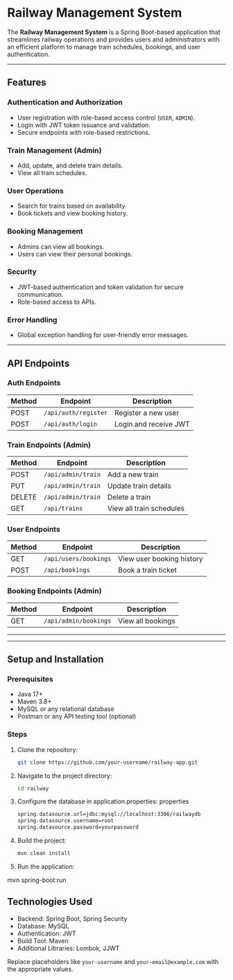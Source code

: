# Railway Management System

The **Railway Management System** is a Spring Boot-based application that streamlines railway operations and provides users and administrators with an efficient platform to manage train schedules, bookings, and user authentication.

---

## Features

### Authentication and Authorization
- User registration with role-based access control (`USER`, `ADMIN`).
- Login with JWT token issuance and validation.
- Secure endpoints with role-based restrictions.

### Train Management (Admin)
- Add, update, and delete train details.
- View all train schedules.

### User Operations
- Search for trains based on availability.
- Book tickets and view booking history.

### Booking Management
- Admins can view all bookings.
- Users can view their personal bookings.

### Security
- JWT-based authentication and token validation for secure communication.
- Role-based access to APIs.

### Error Handling
- Global exception handling for user-friendly error messages.

---

## API Endpoints

### Auth Endpoints
| Method | Endpoint        | Description                |
|--------|-----------------|----------------------------|
| POST   | `/api/auth/register` | Register a new user      |
| POST   | `/api/auth/login`    | Login and receive JWT    |

### Train Endpoints (Admin)
| Method | Endpoint        | Description                |
|--------|-----------------|----------------------------|
| POST   | `/api/admin/train` | Add a new train           |
| PUT    | `/api/admin/train` | Update train details      |
| DELETE | `/api/admin/train` | Delete a train            |
| GET    | `/api/trains`      | View all train schedules  |

### User Endpoints
| Method | Endpoint             | Description                |
|--------|----------------------|----------------------------|
| GET    | `/api/users/bookings` | View user booking history  |
| POST   | `/api/bookings`       | Book a train ticket        |

### Booking Endpoints (Admin)
| Method | Endpoint            | Description               |
|--------|---------------------|---------------------------|
| GET    | `/api/admin/bookings` | View all bookings         |

---


---

## Setup and Installation

### Prerequisites
- Java 17+
- Maven 3.8+
- MySQL or any relational database
- Postman or any API testing tool (optional)

### Steps
1. Clone the repository:
   ```bash
   git clone https://github.com/your-username/railway-app.git

2. Navigate to the project directory:
   ````bash
   cd railway
3. Configure the database in application.properties:
properties
    ```bash
    spring.datasource.url=jdbc:mysql://localhost:3306/railwaydb
    spring.datasource.username=root
    spring.datasource.password=yourpassword
4. Build the project:
    ````bash
    mvn clean install
5. Run the application:

mvn spring-boot:run

## Technologies Used
- Backend: Spring Boot, Spring Security
- Database: MySQL
- Authentication: JWT
- Build Tool: Maven
- Additional Libraries: Lombok, JJWT



Replace placeholders like `your-username` and `your-email@example.com` with the appropriate values.


